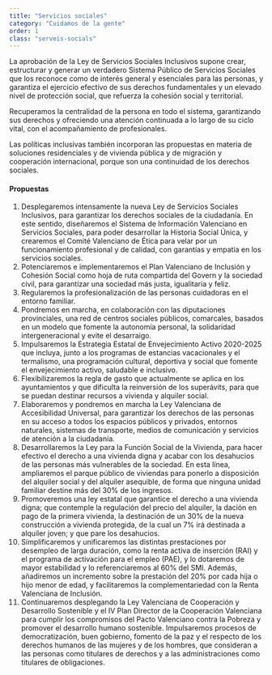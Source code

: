 ```yaml
---
title: "Servicios sociales"
category: "Cuidamos de la gente"
order: 1
class: "serveis-socials"
---
```


<div class="programa-intro">

La aprobación de la Ley de Servicios Sociales Inclusivos supone crear, estructurar y generar un verdadero Sistema Público de Servicios Sociales que los reconoce como de interés general y esenciales para las personas, y garantiza el ejercicio efectivo de sus derechos fundamentales y un elevado nivel de protección social, que refuerza la cohesión social y territorial.

Recuperamos la centralidad de la persona en todo el sistema, garantizando sus derechos y ofreciendo una atención continuada a lo largo de su ciclo vital, con el acompañamiento de profesionales.

Las políticas inclusivas también incorporan las propuestas en materia de soluciones residenciales y de vivienda pública y de migración y cooperación internacional, porque son una continuidad de los derechos sociales.

</div>

<div class="programa-box">

#### Propuestas

1.	Desplegaremos intensamente la nueva Ley de Servicios Sociales Inclusivos, para garantizar los derechos sociales de la ciudadanía. En este sentido, diseñaremos el Sistema de Información Valenciano en Servicios Sociales, para poder desarrollar la Historia Social Única, y crearemos el Comité Valenciano de Ética para velar por un funcionamiento profesional y de calidad, con garantías y empatía en los servicios sociales.
2.	Potenciaremos e implementaremos el Plan Valenciano de Inclusión y Cohesión Social como hoja de ruta compartida del Govern y la sociedad civil, para garantizar una sociedad más justa, igualitaria y feliz.
3.	Regularemos la profesionalización de las personas cuidadoras en el entorno familiar.
4.	Pondremos en marcha, en colaboración con las diputaciones provinciales, una red de centros sociales públicos, comarcales, basados en un modelo que fomente la autonomía personal, la solidaridad intergeneracional y evite el desarraigo.
5.	Impulsaremos la Estrategia Estatal de Envejecimiento Activo 2020-2025 que incluya, junto a los programas de estancias vacacionales y el termalismo, una programación cultural, deportiva y social que fomente el envejecimiento activo, saludable e inclusivo.
6.	Flexibilizaremos la regla de gasto que actualmente se aplica en los ayuntamientos y que dificulta la reinversión de los superávits, para que se puedan destinar recursos a vivienda y alquiler social.
7.	Elaboraremos y pondremos en marcha la Ley Valenciana de Accesibilidad Universal, para garantizar los derechos de las personas en su acceso a todos los espacios públicos y privados, entornos naturales, sistemas de transporte, medios de comunicación y servicios de atención a la ciudadanía.
8.	Desarrollaremos la Ley para la Función Social de la Vivienda, para hacer efectivo el derecho a una vivienda digna y acabar con los desahucios de las personas más vulnerables de la sociedad. En esta línea, ampliaremos el parque público de viviendas para ponerlo a disposición del alquiler social y del alquiler asequible, de forma que ninguna unidad familiar destine más del 30% de los ingresos.
9.	Promoveremos una ley estatal que garantice el derecho a una vivienda digna; que contemple la regulación del precio del alquiler, la dación en pago de la primera vivienda, la destinación de un 30% de la nueva construcción a vivienda protegida, de la cual un 7% irá destinada a alquiler joven; y que pare los desahucios.
10.	Simplificaremos y unificaremos las distintas prestaciones por desempleo de larga duración, como la renta activa de inserción (RAI) y el programa de activación para el empleo (PAE), y lo dotaremos de mayor estabilidad y lo referenciaremos al 60% del SMI. Además, añadiremos un incremento sobre la prestación del 20% por cada hija o hijo menor de edad, y facilitaremos la complementariedad con la Renta Valenciana de Inclusión.
11.	Continuaremos desplegando la Ley Valenciana de Cooperación y Desarrollo Sostenible y el IV Plan Director de la Cooperación Valenciana para cumplir los compromisos del Pacto Valenciano contra la Pobreza y promover el desarrollo humano sostenible. Impulsaremos procesos de democratización, buen gobierno, fomento de la paz y el respecto de los derechos humanos de las mujeres y de los hombres, que consideran a las personas como titulares de derechos y a las administraciones como titulares de obligaciones.

</div>